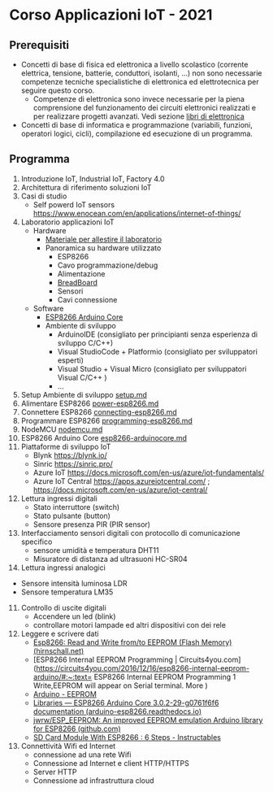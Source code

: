 # Corso Applicazioni IoT - 2021



## Prerequisiti

- Concetti di base di fisica ed elettronica a livello scolastico (corrente elettrica, tensione, batterie, conduttori, isolanti, ...) non sono necessarie competenze tecniche specialistiche di elettronica ed elettrotecnica per seguire questo corso.
  - Competenze di elettronica sono invece necessarie per la piena comprensione del funzionamento dei circuiti elettronici realizzati e per realizzare progetti avanzati.  Vedi sezione [libri di elettronica](books.md) 
- Concetti di base di informatica e  programmazione (variabili, funzioni, operatori logici, cicli), compilazione ed esecuzione di un programma. 

## Programma

1. Introduzione IoT, Industrial IoT, Factory 4.0
2. Architettura di riferimento soluzioni IoT
3. Casi di studio
   - Self powerd IoT sensors https://www.enocean.com/en/applications/internet-of-things/ 
4. Laboratorio applicazioni IoT
   - Hardware
     - [Materiale per allestire il laboratorio](lab-bill-of-materials.md)
     - Panoramica su hardware utilizzato
       - ESP8266
       - Cavo programmazione/debug
       - Alimentazione
       - [BreadBoard](bread-board.md)
       - Sensori
       - Cavi connessione
   - Software
     - [ESP8266 Arduino Core](https://arduino-esp8266.readthedocs.io/en/3.0.2/index.html)
     - Ambiente di sviluppo
       - ArduinoIDE  (consigliato per principianti senza esperienza di sviluppo C/C++)
       - Visual StudioCode + Platformio (consigliato per sviluppatori esperti)
       - Visual Studio + Visual Micro (consigliato per sviluppatori Visual C/C++ )
       - ... 
5. Setup Ambiente di sviluppo [setup.md](setup.md) 
6. Alimentare ESP8266 [power-esp8266.md](power-esp8266.md) 
6. Connettere ESP8266 [connecting-esp8266.md](connecting-esp8266.md) 
6. Programmare ESP8266 [programming-esp8266.md](programming-esp8266.md) 
6. NodeMCU [nodemcu.md](nodemcu.md) 
6. ESP8266 Arduino Core [esp8266-arduinocore.md](esp8266-arduinocore.md) 
7. Piattaforme di sviluppo IoT
   - Blynk https://blynk.io/
   - Sinric https://sinric.pro/
   - Azure IoT https://docs.microsoft.com/en-us/azure/iot-fundamentals/
   - Azure IoT Central https://apps.azureiotcentral.com/ ; https://docs.microsoft.com/en-us/azure/iot-central/
8. Lettura ingressi digitali
   - Stato interruttore (switch)
   - Stato pulsante (button)
   - Sensore presenza PIR (PIR sensor)
9. Interfacciamento sensori digitali con protocollo di comunicazione specifico
   - sensore umidità e temperatura DHT11
   - Misuratore di distanza ad ultrasuoni HC-SR04
10. Lettura ingressi analogici
   - Sensore intensità luminosa LDR
   - Sensore temperatura LM35
11. Controllo di uscite digitali
    - Accendere un led (blink)
    - controllare motori lampade ed altri dispositivi con dei rele
12. Leggere e scrivere dati 
    - [Esp8266: Read and Write from/to EEPROM (Flash Memory) (hirnschall.net)](https://blog.hirnschall.net/esp8266-eeprom/) 
    - [ESP8266 Internal EEPROM Programming | Circuits4you.com](https://circuits4you.com/2016/12/16/esp8266-internal-eeprom-arduino/#:~:text= ESP8266 Internal EEPROM Programming  1 Write,EEPROM will appear on Serial terminal. More )
    - [Arduino - EEPROM](https://www.arduino.cc/en/Reference/EEPROM)
    - [Libraries — ESP8266 Arduino Core 3.0.2-29-g0761f6f6 documentation (arduino-esp8266.readthedocs.io)](https://arduino-esp8266.readthedocs.io/en/latest/libraries.html#eeprom)
    - [jwrw/ESP_EEPROM: An improved EEPROM emulation Arduino library for ESP8266 (github.com)](https://github.com/jwrw/ESP_EEPROM) 
    - [SD Card Module With ESP8266 : 6 Steps - Instructables](https://www.instructables.com/SD-Card-Module-With-ESP8266/)
13. Connettività Wifi ed Internet
    - connessione ad una rete Wifi
    - Connessione ad Internet e client HTTP/HTTPS
    - Server HTTP
    - Connessione ad infrastruttura cloud   